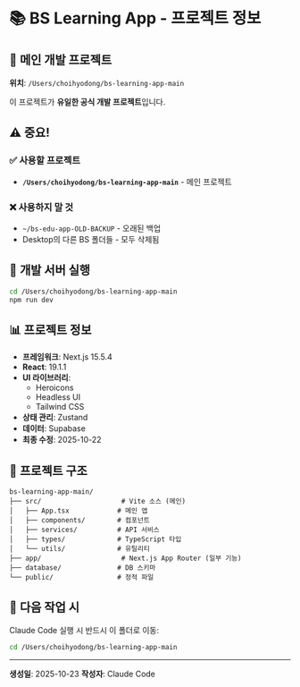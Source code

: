 # 📚 BS Learning App - 프로젝트 정보

## 🎯 메인 개발 프로젝트

**위치**: `/Users/choihyodong/bs-learning-app-main`

이 프로젝트가 **유일한 공식 개발 프로젝트**입니다.

## ⚠️ 중요!

### ✅ 사용할 프로젝트
- **`/Users/choihyodong/bs-learning-app-main`** - 메인 프로젝트

### ❌ 사용하지 말 것
- `~/bs-edu-app-OLD-BACKUP` - 오래된 백업
- Desktop의 다른 BS 폴더들 - 모두 삭제됨

## 🚀 개발 서버 실행

```bash
cd /Users/choihyodong/bs-learning-app-main
npm run dev
```

## 📊 프로젝트 정보

- **프레임워크**: Next.js 15.5.4
- **React**: 19.1.1
- **UI 라이브러리**:
  - Heroicons
  - Headless UI
  - Tailwind CSS
- **상태 관리**: Zustand
- **데이터**: Supabase
- **최종 수정**: 2025-10-22

## 📁 프로젝트 구조

```
bs-learning-app-main/
├── src/                    # Vite 소스 (메인)
│   ├── App.tsx            # 메인 앱
│   ├── components/        # 컴포넌트
│   ├── services/          # API 서비스
│   ├── types/             # TypeScript 타입
│   └── utils/             # 유틸리티
├── app/                    # Next.js App Router (일부 기능)
├── database/              # DB 스키마
└── public/                # 정적 파일
```

## 🔧 다음 작업 시

Claude Code 실행 시 반드시 이 폴더로 이동:
```bash
cd /Users/choihyodong/bs-learning-app-main
```

---

**생성일**: 2025-10-23
**작성자**: Claude Code
